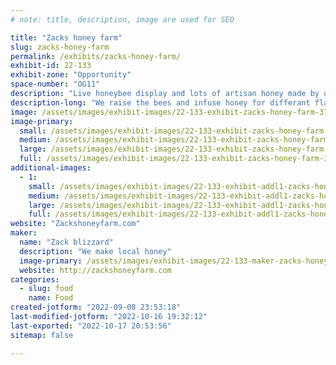 ```yaml
---
# note: title, description, image are used for SEO

title: "Zacks honey farm"
slug: zacks-honey-farm
permalink: /exhibits/zacks-honey-farm/
exhibit-id: 22-133
exhibit-zone: "Opportunity"
space-number: "OG11"
description: "Live honeybee display and lots of artisan honey made by us."
description-long: "We raise the bees and infuse honey for differant flavors."
image: /assets/images/exhibit-images/22-133-exhibit-zacks-honey-farm-3725c509-e8c6-4ab2-9cac-d541d5891270-large.jpeg
image-primary: 
  small: /assets/images/exhibit-images/22-133-exhibit-zacks-honey-farm-3725c509-e8c6-4ab2-9cac-d541d5891270-small.jpeg
  medium: /assets/images/exhibit-images/22-133-exhibit-zacks-honey-farm-3725c509-e8c6-4ab2-9cac-d541d5891270-medium.jpeg
  large: /assets/images/exhibit-images/22-133-exhibit-zacks-honey-farm-3725c509-e8c6-4ab2-9cac-d541d5891270-large.jpeg
  full: /assets/images/exhibit-images/22-133-exhibit-zacks-honey-farm-3725c509-e8c6-4ab2-9cac-d541d5891270-full.jpeg
additional-images: 
  - 1:
    small: /assets/images/exhibit-images/22-133-exhibit-addl1-zacks-honey-farm-a90da1ca-174a-4bde-9f78-ec3b6ae004e1-small.jpeg
    medium: /assets/images/exhibit-images/22-133-exhibit-addl1-zacks-honey-farm-a90da1ca-174a-4bde-9f78-ec3b6ae004e1-medium.jpeg
    large: /assets/images/exhibit-images/22-133-exhibit-addl1-zacks-honey-farm-a90da1ca-174a-4bde-9f78-ec3b6ae004e1-large.jpeg
    full: /assets/images/exhibit-images/22-133-exhibit-addl1-zacks-honey-farm-a90da1ca-174a-4bde-9f78-ec3b6ae004e1-full.jpeg
website: "Zackshoneyfarm.com"
maker: 
  name: "Zack blizzard"
  description: "We make local honey"
  image-primary: /assets/images/exhibit-images/22-133-maker-zacks-honey-farm-299e95d5-7941-41d2-bab7-8d9a79e5d73a-medium.jpeg
  website: http://zackshoneyfarm.com
categories: 
  - slug: food
    name: Food
created-jotform: "2022-09-08 23:53:18"
last-modified-jotform: "2022-10-16 19:32:12"
last-exported: "2022-10-17 20:53:56"
sitemap: false

---
```

